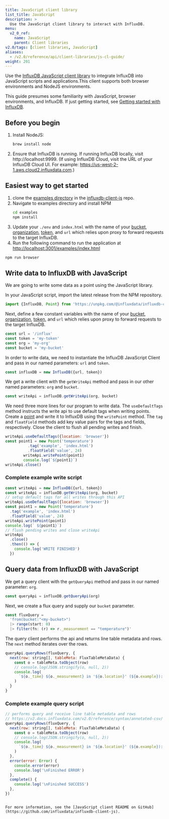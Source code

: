 ```yaml
---
title: JavaScript client library
list_title: JavaScript
description: >
  Use the JavaScript client library to interact with InfluxDB.
menu:
  v2_0_ref:
    name: JavaScript
    parent: Client libraries
v2.0/tags: [client libraries, JavaScript]
aliases:
  - /v2.0/reference/api/client-libraries/js-cl-guide/
weight: 201
---
```


Use the [InfluxDB JavaScript client library](https://github.com/influxdata/influxdb-client-js) to integrate InfluxDB into JavaScript scripts and applications.This client supports both browser environments and NodeJS environments. 

This guide presumes some familiarity with JavaScript, browser environments, and InfluxDB.
If just getting started, see [Getting started with InfluxDB](/v2.0/get-started/).

## Before you begin

1. Install NodeJS:

    ```sh
    brew install node 
    ``` 
2. Ensure that InfluxDB is running.
   If running InfluxDB locally, visit http://localhost:9999.
   (If using InfluxDB Cloud, visit the URL of your InfluxDB Cloud UI.
   For example: https://us-west-2-1.aws.cloud2.influxdata.com.)

## Easiest way to get started 
1. clone the [examples directory](https://github.com/influxdata/influxdb-client-js/tree/master/examples) in the [influxdb-client-js](https://github.com/influxdata/influxdb-client-js) repo. 
2. Navigate to examples directory and install NPM
    ```sh
    cd examples 
    npm install
    ```
3. Update your `./env` and `index.html` with the name of your [bucket](/v2.0/organizations/buckets/), [organization](/v2.0/organizations/), [token](/v2.0/security/tokens/), and `url` which relies upon proxy to forward requests to the target InfluxDB. 
4. Run the following command to run the application at [http://localhost:3001/examples/index.html]()
```sh
npm run browser
```


## Write data to InfluxDB with JavaScript

We are going to write some data as a point using the JavaScript library.

In your JavaScript script, import the latest release from the NPM repository. 
```js
import {InfluxDB, Point} from 'https://unpkg.com/@influxdata/influxdb-client/dist/index.browser.mjs'
```

Next, define a few constant variables with the name of your [bucket](/v2.0/organizations/buckets/), [organization](/v2.0/organizations/), [token](/v2.0/security/tokens/), and `url` which  relies upon proxy to forward requests to the target InfluxDB. 

```js
const url = '/influx' 
const token = 'my-token'
const org = 'my-org'
const bucket = 'my-bucket'
```

In order to write data, we need to instantiate the InfluxDB JavaScript Client and pass in our named parameters: `url` and `token`.

```js
const influxDB = new InfluxDB({url, token})
```

We get a write client with the `getWriteApi` method and pass in our other named parameters: `org` and `bucket`. 

```js
const writeApi = influxDB.getWriteApi(org, bucket)
```

We need three more lines for our program to write data.
The `useDefaultTags` method instructs the write api to use default tags when writing points. Create a [point](/v2.0/reference/glossary/#point) and write it to InfluxDB using the `writePoint` method. The `tag` and `floatField` methods add key value pairs for the tags and fields, respectively.  Close the client to flush all pending writes and finish. 

```js
writeApi.useDefaultTags({location: 'browser'})
const point1 = new Point('temperature')
          .tag('example', 'index.html')
          .floatField('value', 24)
        writeApi.writePoint(point1)
        console.log(`${point1}`)
writeApi.close()
```

### Complete example write script

```js
const writeApi = new InfluxDB({url, token})
const writeApi = influxDB.getWriteApi(org, bucket)
// setup default tags for all writes through this API
writeApi.useDefaultTags({location: 'browser'})
const point1 = new Point('temperature')
  .tag('example', 'index.html')
  .floatField('value', 24)
writeApi.writePoint(point1)
console.log(` ${point1}`)
// flush pending writes and close writeApi
writeApi
  .close()
  .then(() => {
    console.log('WRITE FINISHED')
  })
```

## Query data from InfluxDB with JavaScript

We get a query client with the `getQueryApi` method and pass in our named parameter: `org`. 

```js
const queryApi = influxDB.getQueryApi(org)
```

Next, we create a flux query and supply our `bucket` parameter. 

```js
const fluxQuery =
  'from(bucket:"<my-bucket>") 
  |> range(start: 0) 
  |> filter(fn: (r) => r._measurement == "temperature")'
```

The query client performs the api and returns line table metadata and rows.
The `next` method iterates over the rows. 

```js
queryApi.queryRows(fluxQuery, {
  next(row: string[], tableMeta: FluxTableMetaData) {
    const o = tableMeta.toObject(row)
    // console.log(JSON.stringify(o, null, 2))
    console.log(
      `${o._time} ${o._measurement} in '${o.location}' (${o.example}): ${o._field}=${o._value}`
    )
  }
}
```

### Complete example query script

```js
// performs query and receive line table metadata and rows
// https://v2.docs.influxdata.com/v2.0/reference/syntax/annotated-csv/
queryApi.queryRows(fluxQuery, {
  next(row: string[], tableMeta: FluxTableMetaData) {
    const o = tableMeta.toObject(row)
    // console.log(JSON.stringify(o, null, 2))
    console.log(
      `${o._time} ${o._measurement} in '${o.location}' (${o.example}): ${o._field}=${o._value}`
    )
  },
  error(error: Error) {
    console.error(error)
    console.log('\nFinished ERROR')
  },
  complete() {
    console.log('\nFinished SUCCESS')
  },
})
```

```

For more information, see the [JavaScript client README on GitHub](https://github.com/influxdata/influxdb-client-js).